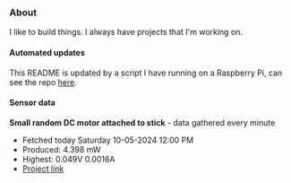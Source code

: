 ### About
I like to build things. I always have projects that I'm working on.

#### Automated updates
This README is updated by a script I have running on a Raspberry Pi, can see the repo [here](https://github.com/jdc-cunningham/raspi-git-repo-updater).

#### Sensor data


**Small random DC motor attached to stick** - data gathered every minute
- Fetched today Saturday 10-05-2024 12:00 PM
- Produced: 4.398 mW
- Highest: 0.049V 0.0016A
- [Project link](https://github.com/jdc-cunningham/turbine-raspi)